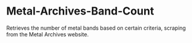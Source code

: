 # Metal-Archives-Band-Count

Retrieves the number of metal bands based on certain criteria, scraping from the Metal Archives website.
